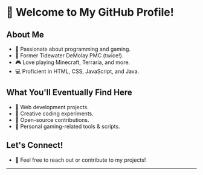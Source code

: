 # 👋 Welcome to My GitHub Profile!

## About Me
- 🌟 Passionate about programming and gaming.
- 🏅 Former Tidewater DeMolay PMC (twice!).
- 🎮 Love playing Minecraft, Terraria, and more.
- 💻 Proficient in HTML, CSS, JavaScript, and Java.

## What You'll Eventually Find Here
- 🚀 Web development projects.
- 🎨 Creative coding experiments.
- 🔧 Open-source contributions.
- 📂 Personal gaming-related tools & scripts.

## Let's Connect!
- 💬 Feel free to reach out or contribute to my projects!
---
